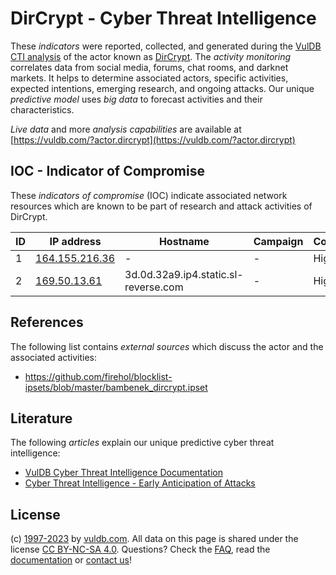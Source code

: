 # DirCrypt - Cyber Threat Intelligence

These _indicators_ were reported, collected, and generated during the [VulDB CTI analysis](https://vuldb.com/?kb.cti) of the actor known as [DirCrypt](https://vuldb.com/?actor.dircrypt). The _activity monitoring_ correlates data from social media, forums, chat rooms, and darknet markets. It helps to determine associated actors, specific activities, expected intentions, emerging research, and ongoing attacks. Our unique _predictive model_ uses _big data_ to forecast activities and their characteristics.

_Live data_ and more _analysis capabilities_ are available at [https://vuldb.com/?actor.dircrypt](https://vuldb.com/?actor.dircrypt)

## IOC - Indicator of Compromise

These _indicators of compromise_ (IOC) indicate associated network resources which are known to be part of research and attack activities of DirCrypt.

ID | IP address | Hostname | Campaign | Confidence
-- | ---------- | -------- | -------- | ----------
1 | [164.155.216.36](https://vuldb.com/?ip.164.155.216.36) | - | - | High
2 | [169.50.13.61](https://vuldb.com/?ip.169.50.13.61) | 3d.0d.32a9.ip4.static.sl-reverse.com | - | High

## References

The following list contains _external sources_ which discuss the actor and the associated activities:

* https://github.com/firehol/blocklist-ipsets/blob/master/bambenek_dircrypt.ipset

## Literature

The following _articles_ explain our unique predictive cyber threat intelligence:

* [VulDB Cyber Threat Intelligence Documentation](https://vuldb.com/?kb.cti)
* [Cyber Threat Intelligence - Early Anticipation of Attacks](https://www.scip.ch/en/?labs.20201022)

## License

(c) [1997-2023](https://vuldb.com/?kb.changelog) by [vuldb.com](https://vuldb.com/?kb.about). All data on this page is shared under the license [CC BY-NC-SA 4.0](https://creativecommons.org/licenses/by-nc-sa/4.0/). Questions? Check the [FAQ](https://vuldb.com/?kb.faq), read the [documentation](https://vuldb.com/?kb) or [contact us](https://vuldb.com/?contact)!
